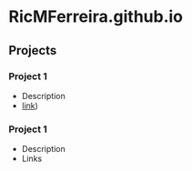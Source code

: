 # RicMFerreira.github.io

## Projects
### Project 1
- Description
- [link](https://github.com/RicMFerreira/Coursera-Data-Science-Capstone/blob/main/M4-2-SpaceX_Machine%20Learning%20Prediction_Part_5.ipynb))

### Project 1
- Description
- Links
